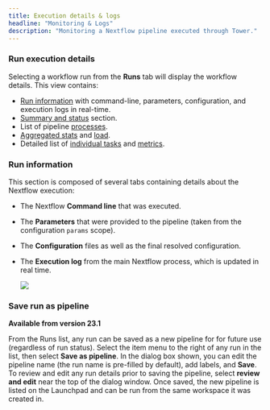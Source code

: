 ```yaml
---
title: Execution details & logs
headline: "Monitoring & Logs"
description: "Monitoring a Nextflow pipeline executed through Tower."
---
```


### Run execution details

Selecting a workflow run from the **Runs** tab will display the workflow details. This view contains:

- [Run information](#run-information) with command-line, parameters, configuration, and execution logs in real-time.
- [Summary and status](./summary.md) section.
- List of pipeline [processes](./processes.md).
- [Aggregated stats](./aggregate_stats.md) and [load](./aggregate_stats.md#load-and-utilization).
- Detailed list of [individual tasks](./tasks.md#task-table) and [metrics](./tasks.md#resource-metrics).

### Run information

This section is composed of several tabs containing details about the Nextflow execution:

- The Nextflow **Command line** that was executed.

- The **Parameters** that were provided to the pipeline (taken from the configuration `params` scope).

- The **Configuration** files as well as the final resolved configuration.

- The **Execution log** from the main Nextflow process, which is updated in real time.

  ![](_images/monitoring_exec_log.png)

### Save run as pipeline

**Available from version 23.1**

From the Runs list, any run can be saved as a new pipeline for for future use (regardless of run status). Select the item menu to the right of any run in the list, then select **Save as pipeline**. In the dialog box shown, you can edit the pipeline name (the run name is pre-filled by default), add labels, and **Save**. To review and edit any run details prior to saving the pipeline, select **review and edit** near the top of the dialog window. Once saved, the new pipeline is listed on the Launchpad and can be run from the same workspace it was created in.